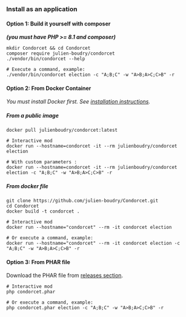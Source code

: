 ### Install as an application

#### Option 1: Build it yourself with composer
***(you must have PHP >= 8.1 and composer)***  

```shell
mkdir Condorcet && cd Condorcet
composer require julien-boudry/condorcet
./vendor/bin/condorcet --help

# Execute a command, example:
./vendor/bin/condorcet election -c "A;B;C" -w "A>B;A>C;C>B" -r
```

#### Option 2: From Docker Container

_You must install Docker first. See [installation instructions](https://hub.docker.com/search/?type=edition&offering=community)._

##### From a public image
```shell
docker pull julienboudry/condorcet:latest

# Interactive mod
docker run --hostname=condorcet -it --rm julienboudry/condorcet election

# With custom parameters :
docker run --hostname=condorcet -it --rm julienboudry/condorcet election -c "A;B;C" -w "A>B;A>C;C>B" -r
```

##### From docker file
```shell
git clone https://github.com/julien-boudry/Condorcet.git
cd Condorcet
docker build -t condorcet .

# Interactive mod
docker run --hostname="condorcet" --rm -it condorcet election

# Or execute a command, example:
docker run --hostname="condorcet" --rm -it condorcet election -c "A;B;C" -w "A>B;A>C;C>B" -r
```

#### Option 3: From PHAR file

Download the PHAR file from [releases section](https://github.com/julien-boudry/Condorcet/releases).

```shell
# Interactive mod
php condorcet.phar

# Or execute a command, example:
php condorcet.phar election -c "A;B;C" -w "A>B;A>C;C>B" -r
```